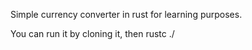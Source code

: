 Simple currency converter in rust for learning purposes.

You can run it by cloning it, then 
rustc <filename>
./<filename>
